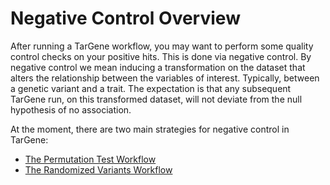 # Negative Control Overview

After running a TarGene workflow, you may want to perform some quality control checks on your positive hits. This is done via negative control. By negative control we mean inducing a transformation on the dataset that alters the relationship between the variables of interest. Typically, between a genetic variant and a trait. The expectation is that any subsequent TarGene run, on this transformed dataset, will not deviate from the null hypothesis of no association.

At the moment, there are two main strategies for negative control in TarGene:

- [The Permutation Test Workflow](@ref)
- [The Randomized Variants Workflow](@ref)
